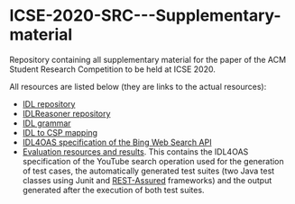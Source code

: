 # ICSE-2020-SRC---Supplementary-material
Repository containing all supplementary material for the paper of the ACM Student Research Competition to be held at ICSE 2020.

All resources are listed below (they are links to the actual resources):
- [IDL repository](https://github.com/isa-group/IDL4OAI)
- [IDLReasoner repository](https://github.com/isa-group/IDL-Analyzer)
- [IDL grammar](https://github.com/isa-group/ICSE-2020-SRC---Supplementary-material/blob/master/doc/idl-grammar.xtext)
- [IDL to CSP mapping](https://github.com/isa-group/ICSE-2020-SRC---Supplementary-material/blob/master/doc/idl2csp.PNG)
- [IDL4OAS specification of the Bing Web Search API](https://github.com/isa-group/ICSE-2020-SRC---Supplementary-material/blob/master/doc/idl4oas-bing-web-search.yaml)
- [Evaluation resources and results](https://github.com/isa-group/ICSE-2020-SRC---Supplementary-material/tree/master/evaluation). This contains the IDL4OAS specification of the YouTube search operation used for the generation of test cases, the automatically generated test suites (two Java test classes using Junit and [REST-Assured](http://rest-assured.io/) frameworks) and the output generated after the execution of both test suites.
